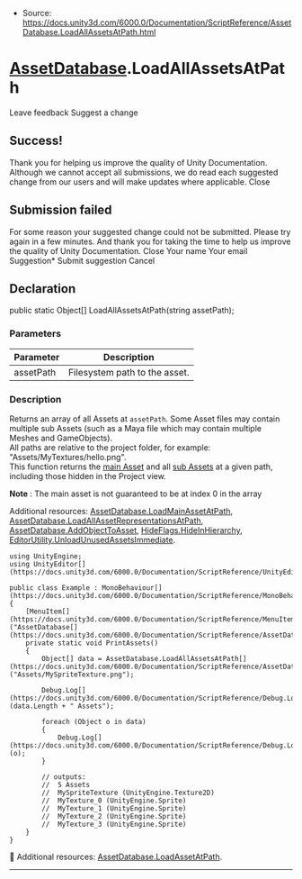 * Source: https://docs.unity3d.com/6000.0/Documentation/ScriptReference/AssetDatabase.LoadAllAssetsAtPath.html

#  [AssetDatabase](https://docs.unity3d.com/6000.0/Documentation/ScriptReference/AssetDatabase.html).LoadAllAssetsAtPath
Leave feedback
Suggest a change
## Success!
Thank you for helping us improve the quality of Unity Documentation. Although we cannot accept all submissions, we do read each suggested change from our users and will make updates where applicable.
Close
## Submission failed
For some reason your suggested change could not be submitted. Please <a>try again</a> in a few minutes. And thank you for taking the time to help us improve the quality of Unity Documentation.
Close
Your name Your email Suggestion* Submit suggestion
Cancel
## Declaration
public static Object[] LoadAllAssetsAtPath(string assetPath); 
### Parameters
Parameter | Description  
---|---  
assetPath | Filesystem path to the asset.  
### Description
Returns an array of all Assets at `assetPath`.
Some Asset files may contain multiple sub Assets (such as a Maya file which may contain multiple Meshes and GameObjects).  
All paths are relative to the project folder, for example: "Assets/MyTextures/hello.png".  
This function returns the [main Asset](https://docs.unity3d.com/6000.0/Documentation/ScriptReference/AssetDatabase.LoadMainAssetAtPath.html) and all [sub Assets](https://docs.unity3d.com/6000.0/Documentation/ScriptReference/AssetDatabase.LoadAllAssetRepresentationsAtPath.html) at a given path, including those hidden in the Project view.  
  
**Note** : The main asset is not guaranteed to be at index 0 in the array  
  
Additional resources: [AssetDatabase.LoadMainAssetAtPath](https://docs.unity3d.com/6000.0/Documentation/ScriptReference/AssetDatabase.LoadMainAssetAtPath.html), [AssetDatabase.LoadAllAssetRepresentationsAtPath](https://docs.unity3d.com/6000.0/Documentation/ScriptReference/AssetDatabase.LoadAllAssetRepresentationsAtPath.html), [AssetDatabase.AddObjectToAsset](https://docs.unity3d.com/6000.0/Documentation/ScriptReference/AssetDatabase.AddObjectToAsset.html), [HideFlags.HideInHierarchy](https://docs.unity3d.com/6000.0/Documentation/ScriptReference/HideFlags.HideInHierarchy.html), [EditorUtility.UnloadUnusedAssetsImmediate](https://docs.unity3d.com/6000.0/Documentation/ScriptReference/EditorUtility.UnloadUnusedAssetsImmediate.html).
```
using UnityEngine;
using UnityEditor[](https://docs.unity3d.com/6000.0/Documentation/ScriptReference/UnityEditor.html);  
  
public class Example : MonoBehaviour[](https://docs.unity3d.com/6000.0/Documentation/ScriptReference/MonoBehaviour.html)
{
    [MenuItem[](https://docs.unity3d.com/6000.0/Documentation/ScriptReference/MenuItem.html)("AssetDatabase[](https://docs.unity3d.com/6000.0/Documentation/ScriptReference/AssetDatabase.html)/LoadAllAssetsAtPath")]
    private static void PrintAssets()
    {
        Object[] data = AssetDatabase.LoadAllAssetsAtPath[](https://docs.unity3d.com/6000.0/Documentation/ScriptReference/AssetDatabase.LoadAllAssetsAtPath.html)("Assets/MySpriteTexture.png");  
  
        Debug.Log[](https://docs.unity3d.com/6000.0/Documentation/ScriptReference/Debug.Log.html)(data.Length + " Assets");  
  
        foreach (Object o in data)
        {
            Debug.Log[](https://docs.unity3d.com/6000.0/Documentation/ScriptReference/Debug.Log.html)(o);
        }  
  
        // outputs:
        //  5 Assets
        //  MySpriteTexture (UnityEngine.Texture2D)
        //  MyTexture_0 (UnityEngine.Sprite)
        //  MyTexture_1 (UnityEngine.Sprite)
        //  MyTexture_2 (UnityEngine.Sprite)
        //  MyTexture_3 (UnityEngine.Sprite)
    }
}

```

Additional resources: [AssetDatabase.LoadAssetAtPath](https://docs.unity3d.com/6000.0/Documentation/ScriptReference/AssetDatabase.LoadAssetAtPath.html).
* * *
